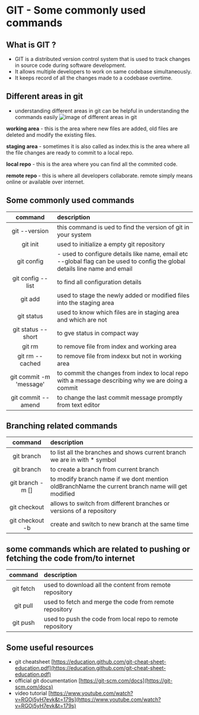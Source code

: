 # GIT - Some commonly used commands

## What is GIT ?
 - GIT is a distributed version control system that is used to track changes in source code during software development.
 - It allows multiple developers to work on same codebase simultaneously.
 - It keeps  record of all the changes made to a codebase overtime.
## Different areas in git 
  - understanding different areas in git can be helpful in understanding the commands easily
![image of different areas in git](https://miro.medium.com/v2/resize:fit:1204/1*zpvd5fjZAFGsVAEsvMGKxA.png)

**working area** - this is the area where new files are added, old files are deleted and modify the existing files.

**staging area** - sometimes it is also called as index.this is the area where all the file changes are ready to commit to a local repo.

**local repo** - this is the area where you can find all the commited code.

**remote repo** - this is where all developers collaborate. remote simply means online or available over internet. 

## Some commonly used commands 

| command | description |
|:-------:|:------------|
| git --version | this command is ued to find the version of git in your system |
| git init | used to initialize a empty git repository |
| git config | - used to configure details like name, email etc  --global flag can be used to config the global details line name and email|
| git config --list | to find all configuration details |
| git add | used to stage the newly added or modified files into the staging area |
| git status | used to know which files are in staging area and which are not |
| git status --short | to gve status in compact way |
| git rm <filename> | to remove file from index and working area |
| git rm --cached <filename> | to remove file from indexx but not in working area |
| git commit -m 'message' | to commit the changes from index to local repo with a message describing why we are doing a commit |
| git commit --amend | to change the last commit message promptly from text editor |

## Branching related commands 

| command | description |
|:-------:|:------------|
| git branch | to list all the branches and shows current branch we are in with * symbol |
| git branch <branchName> | to create a branch from current branch |
| git branch -m [<oldBranchName>] <newBranchName> | to modify branch name if we dont mention oldBranchName the current branch name will get modified |
| git checkout <branchname or commit-hash> | allows to switch from different branches or versions of a repository |
| git checkout -b <branchName> | create and switch to new branch at the same time |

## some commands which are related to pushing or fetching the code from/to internet

| command | description | 
|:-------:|:------------|
| git fetch | used to download all the content from remote repository |
| git pull | used to fetch and merge the code from remote repository |
| git push | used to push the code from local repo to remote repository |

## Some useful resources
 - git cheatsheet [https://education.github.com/git-cheat-sheet-education.pdf](https://education.github.com/git-cheat-sheet-education.pdf)
 - official git documentation [https://git-scm.com/docs](https://git-scm.com/docs)
 - video tutorial [https://www.youtube.com/watch?v=RGOj5yH7evk&t=179s](https://www.youtube.com/watch?v=RGOj5yH7evk&t=179s)
